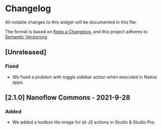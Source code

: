 # Changelog
All notable changes to this widget will be documented in this file.

The format is based on [Keep a Changelog](https://keepachangelog.com/en/1.0.0/), and this project adheres to [Semantic Versioning](https://semver.org/spec/v2.0.0.html).

## [Unreleased]

### Fixed
- We fixed a problem with toggle sidebar action when executed in Native apps.

## [2.1.0] Nanoflow Commons - 2021-9-28

### Added
- We added a toolbox tile image for all JS actions in Studio & Studio Pro.
